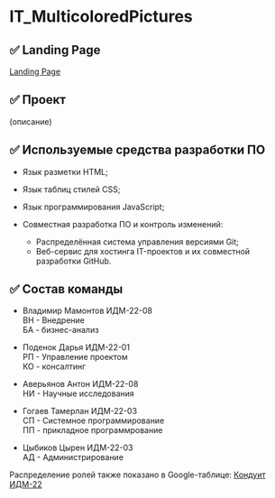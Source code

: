 # IT_MulticoloredPictures

## ✅ Landing Page
[Landing Page](https://tsyreniao.github.io/IT_MulticoloredPictures/)

## ✅ Проект
(описание)

## ✅ Используемые средства разработки ПО
* Язык разметки HTML;
* Язык таблиц стилей CSS;
* Язык программирования JavaScript; 

* Совместная разработка ПО и контроль изменений:
   + Распределённая система управления версиями Git;
   + Веб-сервис для хостинга IT-проектов и их совместной разработки GitHub.

## ✅ Состав команды
  * Владимир Мамонтов ИДМ-22-08  
    ВН - Внедрение  
    БА - бизнес-анализ  

  * Поденок Дарья ИДМ-22-01  
    РП - Управление проектом  
    КО - консалтинг  

  * Аверьянов Антон ИДМ-22-08  
    НИ - Научные исследования  

  * Гогаев Тамерлан ИДМ-22-03  
    СП - Системное программирование  
    ПП - прикладное программрование  

  * Цыбиков Цырен ИДМ-22-03  
    АД - Администрирование  

Распределение ролей также показано в Google-таблице: [Кондуит ИДМ-22](https://docs.google.com/spreadsheets/d/1ypxgDUpNsaAK5PH90dTfGKdtDnWaeEDWfupEbDokN6A/edit#gid=1891559469)
